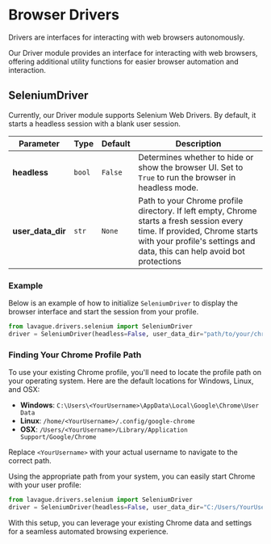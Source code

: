 
# Browser Drivers

Drivers are interfaces for interacting with web browsers autonomously.

Our Driver module provides an interface for interacting with web browsers, offering additional utility functions for easier browser automation and interaction.

## SeleniumDriver

Currently, our Driver module supports Selenium Web Drivers. By default, it starts a headless session with a blank user session.

| Parameter        | Type    | Default | Description                                                                                                         |
|------------------|---------|---------|---------------------------------------------------------------------------------------------------------------------|
| **headless**     | `bool`  | `False` | Determines whether to hide or show the browser UI. Set to `True` to run the browser in headless mode.               |
| **user_data_dir**| `str`   | `None`  | Path to your Chrome profile directory. If left empty, Chrome starts a fresh session every time. If provided, Chrome starts with your profile's settings and data, this can help avoid bot protections  |

### Example

Below is an example of how to initialize `SeleniumDriver` to display the browser interface and start the session from your profile.

```python
from lavague.drivers.selenium import SeleniumDriver
driver = SeleniumDriver(headless=False, user_data_dir="path/to/your/chrome/profile")
```

### Finding Your Chrome Profile Path

To use your existing Chrome profile, you'll need to locate the profile path on your operating system. Here are the default locations for Windows, Linux, and OSX:

- **Windows**: `C:\Users\<YourUsername>\AppData\Local\Google\Chrome\User Data`
- **Linux**: `/home/<YourUsername>/.config/google-chrome`
- **OSX**: `/Users/<YourUsername>/Library/Application Support/Google/Chrome`

Replace `<YourUsername>` with your actual username to navigate to the correct path.

Using the appropriate path from your system, you can easily start Chrome with your user profile:

```python
from lavague.drivers.selenium import SeleniumDriver
driver = SeleniumDriver(headless=False, user_data_dir="C:/Users/YourUsername/AppData/Local/Google/Chrome/User Data")
```

With this setup, you can leverage your existing Chrome data and settings for a seamless automated browsing experience.
